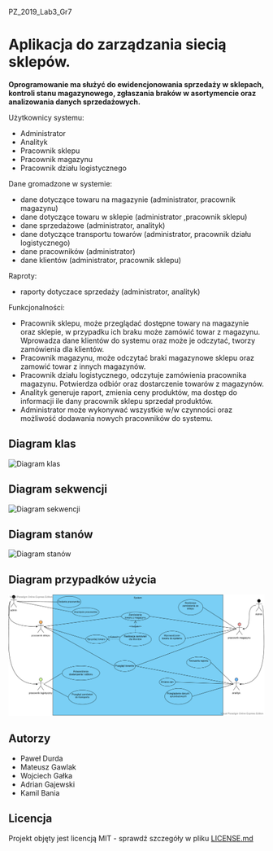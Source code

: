 PZ_2019_Lab3_Gr7

# Aplikacja do zarządzania siecią sklepów.

**Oprogramowanie ma służyć do ewidencjonowania sprzedaży w sklepach, kontroli stanu magazynowego, zgłaszania braków w asortymencie oraz analizowania danych sprzedażowych.**

Użytkownicy systemu:
  * Administrator
  * Analityk
  * Pracownik sklepu
  * Pracownik magazynu
  * Pracownik działu logistycznego

Dane gromadzone w systemie:
  * dane dotyczące towaru na magazynie (administrator, pracownik magazynu)
  * dane dotyczące towaru w sklepie (administrator ,pracownik sklepu)
  * dane sprzedażowe (administrator, analityk)
  * dane dotyczące transportu towarów (administrator, pracownik działu logistycznego)
  * dane pracowników (administrator)
  * dane klientów (administrator, pracownik sklepu)

Raproty:
  * raporty dotyczace sprzedaży (administrator, analityk)
  
Funkcjonalności:
  * Pracownik sklepu, może przeglądać dostępne towary na magazynie oraz sklepie, w przypadku ich braku może zamówić towar z magazynu. Wprowadza dane klientów do systemu oraz może je odczytać, tworzy zamówienia dla klientów.
  * Pracownik magazynu, może odczytać braki magazynowe sklepu oraz zamowić towar z innych magazynów.
  * Pracownik działu logistycznego, odczytuje zamówienia pracownika magazynu. Potwierdza odbiór oraz dostarczenie towarów z magazynów.
  * Analityk generuje raport, zmienia ceny produktów, ma dostęp do informacji ile dany pracownik sklepu sprzedał produktów.
  * Administrator może wykonywać wszystkie w/w czynności oraz możliwość dodawania nowych pracowników do systemu.
## Diagram klas  
![Diagram klas](https://github.com/mjochab/PZ_2019_Lab3_Gr7/blob/master/diagramy/class%20diagram.png)
## Diagram sekwencji
![Diagram sekwencji](https://github.com/mjochab/PZ_2019_Lab3_Gr7/blob/master/diagramy/sequence%20diagram.png)
## Diagram stanów
![Diagram stanów](https://github.com/mjochab/PZ_2019_Lab3_Gr7/blob/master/diagramy/state%20diagram.png)
## Diagram przypadków użycia
![Diagram przypadków użycia](https://github.com/mjochab/PZ_2019_Lab3_Gr7/blob/master/diagramy/usecase%20diagram.png)


  
## Autorzy
* Paweł Durda
* Mateusz Gawlak
* Wojciech Gałka
* Adrian Gajewski
* Kamil Bania

## Licencja

Projekt objęty jest licencją MIT - sprawdź szczegóły w pliku [LICENSE.md](google.pl)
